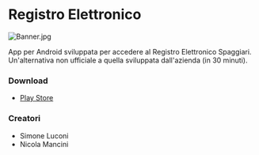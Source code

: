 # Registro Elettronico #


![Banner.jpg](https://git.daniele.ml/SimoneLuconi/RegistroElettronico-Android/raw/master/PSD/Banner.jpg)

App per Android sviluppata per accedere al Registro Elettronico Spaggiari. Un'alternativa non ufficiale a quella sviluppata dall'azienda (in 30 minuti).

### Download ###
* [Play Store](https://play.google.com/store/apps/details?id=com.sharpdroid.registroelettronico&hl=it)

### Creatori ###

* Simone Luconi
* Nicola Mancini